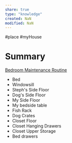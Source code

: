 ```yaml
---
share: true
type: "knowledge"
created: NaN 
modified: NaN
---
```

#place #myHouse 
# Summary
 [Bedroom Maintenance Routine](../../02-%20Protection%20%F0%9F%9B%A1/01%20-%20Maintenance%20%F0%9F%A7%B9/Bedroom%20Maintenance%20Routine.md)
- Bed
- Windowsill
- Steph's Side Floor
- Dog's Side Floor
- My Side Floor
- My bedside table
- Fish Rack
- Dog Crates
- Closet Floor
- Closet Hanging Drawers
- Closet Upper Storage
- Bed drawers